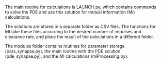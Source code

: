 The main routine for calculations is LAUNCH.py, which contains commands to solve the PDE and use this solution for mutual information (MI) calculations.

The solutions are stored in a separate folder as CSV files. The functions for MI take these files according to the desired number of impulses and clearance rate, and place the result of the calculations in a different folder.

The modules folder contains routines for parameter storage (pars_synapse.py), the main routine with the PDE solution (pde_synapse.py), and the MI calculations (miProcessing.py).
